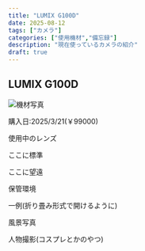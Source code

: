 ```yaml
---
title: "LUMIX G100D"
date: 2025-08-12
tags: ["カメラ"]
categories: ["使用機材","備忘録"]
description: "現在使っているカメラの紹介"
draft: true
---
```

## LUMIX G100D
![機材写真](images/G100D/g100d_1.png)

購入日:2025/3/21(￥99000)

使用中のレンズ

ここに標準

ここに望遠

保管環境

一例(折り畳み形式で開けるように)

風景写真

人物撮影(コスプレとかのやつ)





